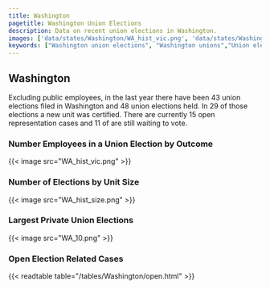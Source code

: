```yaml
---
title: Washington
pagetitle: Washington Union Elections
description: Data on recent union elections in Washington.
images: ['data/states/Washington/WA_hist_vic.png', 'data/states/Washington/WA_hist_size.png', 'data/states/Washington/WA_10.png']
keywords: ["Washington union elections", "Washington unions","Union elections"]
---
```

##  Washington

Excluding public employees, in the last year there have been 43 union elections filed in Washington and 48 union elections held. In 29 of those elections a new unit was certified. There are currently 15 open representation cases and 11 of are still waiting to vote.

### Number Employees in a Union Election by Outcome
{{< image src="WA_hist_vic.png" >}}

### Number of Elections by Unit Size
{{< image src="WA_hist_size.png" >}}

### Largest Private Union Elections
{{< image src="WA_10.png" >}}

### Open Election Related Cases
{{< readtable table="/tables/Washington/open.html" >}}

